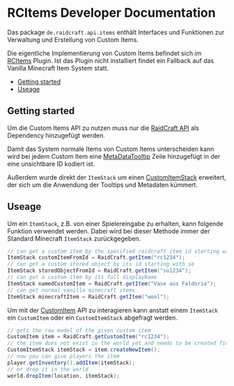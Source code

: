 # RCItems Developer Documentation

Das package `de.raidcraft.api.items` enthält Interfaces und Funktionen zur Verwaltung und Erstellung von Custom Items.

Die eigentliche Implementierung von Custom Items befindet sich im [RCItems](../README.md) Plugin. Ist das Plugin nicht installiert findet ein Fallback auf das Vanilla Minecraft Item System statt.

- [Getting started](#getting-started)
- [Useage](#useage)

## Getting started

Um die Custom Items API zu nutzen muss nur die [RaidCraft API](https://git.faldoria.de/tof/plugins/raidcraft/raidcraft-api) als Dependency hinzugefügt werden.

Damit das System normale Items von Custom Items unterscheiden kann wird bei jedem Custom Item eine [MetaDataTooltip](https://git.faldoria.de/tof/plugins/raidcraft/raidcraft-api/tree/master/src/main/java/de/raidcraft/api/items/tooltip/MetaDataTooltip.java) Zeile hinzugefügt in der eine unsichtbare ID kodiert ist.

Außerdem wurde direkt der `ItemStack` um einen [CustomItemStack](https://git.faldoria.de/tof/plugins/raidcraft/raidcraft-api/tree/master/src/main/java/de/raidcraft/api/items/CustomItemStack.java) erweitert, der sich um die Anwendung der Tooltips und Metadaten kümmert.

## Useage

Um ein `ItemStack`, z.B. von einer Spielereingabe zu erhalten, kann folgende Funktion verwendet werden. Dabei wird bei dieser Methode immer der Standard Minecraft `ItemStack` zurückgegeben.

```java
// can get a custom item by the specified raidcraft item id starting with rc
ItemStack customItemFromId = RaidCraft.getItem("rc1234");
// can get a custom stored object by its id starting with so
ItemStack storedObjectFromId = RaidCraft.getItem("so1234");
// can get a custom item by its full displayName
ItemStack namedCustomItem = RaidCraft.getItem("Vase aus Faldoria");
// can get normal vanilla minecraft items
ItemStack minecraftItem = RaidCraft.getItem("wool");
```

Um mit der [CustomItem](https://git.faldoria.de/tof/plugins/raidcraft/raidcraft-api/tree/master/src/main/java/de/raidcraft/api/items/CustomItem.java) API zu interagieren kann anstatt einem `ItemStack` ein `CustomItem` oder ein `CustomItemStack` abgefragt werden.

```java
// gets the raw model of the given custom item
CustomItem item = RaidCraft.getCustomItem("rc1234");
// the item does not exist in the world yet and needs to be created first
CustomItemStack itemStack = item.createNewItem();
// now you can give players the item
player.getInventory().addItem(itemStack);
// or drop it in the world
world.dropItem(location, itemStack);
```
